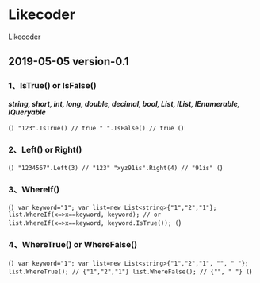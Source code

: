 # Likecoder

Likecoder

## 2019-05-05 version-0.1

### 1、IsTrue() or IsFalse()

***string, short, int, long, double, decimal, bool, List, IList, IEnumerable, IQueryable***

(```)
  "123".IsTrue() // true
  " ".IsFalse() // true
(```)

### 2、Left() or Right()

(```)
  "1234567".Left(3) // "123"
  "xyz91is".Right(4) // "91is"
(```)

### 3、WhereIf()

(```)
  var keyword="1";
  var list=new List<string>{"1","2","1"};
  list.WhereIf(x=>x==keyword, keyword);
  // or
  list.WhereIf(x=>x==keyword, keyword.IsTrue());
(```)

### 4、WhereTrue() or WhereFalse()

(```)
  var keyword="1";
  var list=new List<string>{"1","2","1", "", " "};
  list.WhereTrue(); // {"1","2","1"}
  list.WhereFalse(); // {"", " "}
(```)
